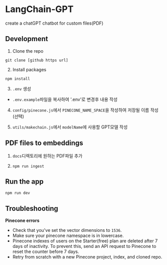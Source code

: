 # LangChain-GPT
create a chatGPT chatbot for custom files(PDF)

## Development

1. Clone the repo

```
git clone [github https url]
```

2. Install packages

```
npm install
```

3. `.env` 생성

- `.env.example`파일을 복사하여 '.env'로 변경후 내용 작성

4. `config/pinecone.js`에서 `PINECONE_NAME_SPACE`을 작성하여 저장될 이름 작성(선택)

5. `utils/makechain.js`에서 `modelName`에 사용할 GPT모델 작성

## PDF files to embeddings

1. `docs`디렉토리에 원하는 PDF파일 추가

2. `npm run ingest`

## Run the app

`npm run dev`

## Troubleshooting

**Pinecone errors**
- Check that you've set the vector dimensions to `1536`.
- Make sure your pinecone namespace is in lowercase.
- Pinecone indexes of users on the Starter(free) plan are deleted after 7 days of inactivity. To prevent this, send an API request to Pinecone to reset the counter before 7 days.
- Retry from scratch with a new Pinecone project, index, and cloned repo.
